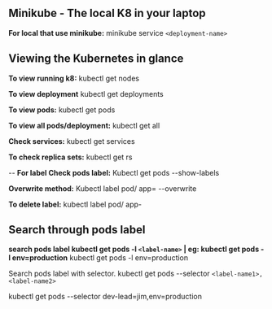 **Minikube - The local K8 in your laptop**
--
**For local that use minikube:**
minikube service `<deployment-name>`

**Viewing the Kubernetes in glance**
--
**To view running k8:**
kubectl get nodes

**To view deployment**
kubectl get deployments

**To view pods:**
kubectl get pods

**To view all pods/deployment:**
kubectl get all

**Check services:**
kubectl get services

**To check replica sets:**
kubectl get rs

--
**For label
Check pods label:**
Kubectl get pods  --show-labels

**Overwrite method:**
Kubectl label pod/<pods name>  app=<new label name> --overwrite

**To delete label:**
kubectl label pod/<pods name> app-

**Search through pods label**
--

**search pods label kubectl get pods -l `<label-name>` | eg: kubectl get pods -l env=production**
kubectl get pods -l env=production

Search pods label with selector. kubectl get pods --selector `<label-name1>,<label-name2>`

kubectl get pods --selector dev-lead=jim,env=production
